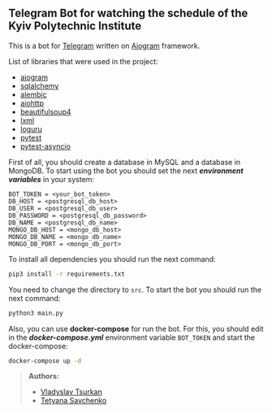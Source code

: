 ## Telegram Bot for watching the schedule of the Kyiv Polytechnic Institute
This is a bot for [Telegram](https://telegram.org/) written on [Aiogram](https://docs.aiogram.dev/en/latest/) framework.

List of libraries that were used in the project:
- [aiogram](https://docs.aiogram.dev/en/latest/)
- [sqlalchemy](https://docs.sqlalchemy.org/en/14/)
- [alembic](https://alembic.sqlalchemy.org/en/latest/)
- [aiohttp](https://docs.aiohttp.org/en/stable/)
- [beautifulsoup4](https://www.crummy.com/software/BeautifulSoup/bs4/doc/)
- [lxml](https://lxml.de/)
- [loguru](https://loguru.readthedocs.io/en/stable/)
- [pytest](https://docs.pytest.org/en/6.2.x/)
- [pytest-asyncio](https://github.com/pytest-dev/pytest-asyncio)

First of all, you should create a database in MySQL and a database in MongoDB.
To start using the bot you should set the next **_environment variables_** in your system:
```
BOT_TOKEN = <your_bot_token>
DB_HOST = <postgresql_db_host>
DB_USER = <postgresql_db_user>
DB_PASSWORD = <postgresql_db_password>
DB_NAME = <postgresql_db_name>
MONGO_DB_HOST = <mongo_db_host>
MONGO_DB_NAME = <mongo_db_name>
MONGO_DB_PORT = <mongo_db_port>
```
To install all dependencies you should run the next command:
```bash
pip3 install -r requirements.txt
```

You need to change the directory to `src`. To start the bot you should run the next command:
```bash
python3 main.py
```
Also, you can use **docker-compose** for run the bot. For this, you should edit in the **_docker-compose.yml_** 
environment variable `BOT_TOKEN` and start the docker-compose:
```bash
docker-compose up -d
```
> **Authors:** 
> - [Vladyslav Tsurkan](https://t.me/vladyslavtsurkan)
> - [Tetyana Savchenko](https://t.me/leasael)